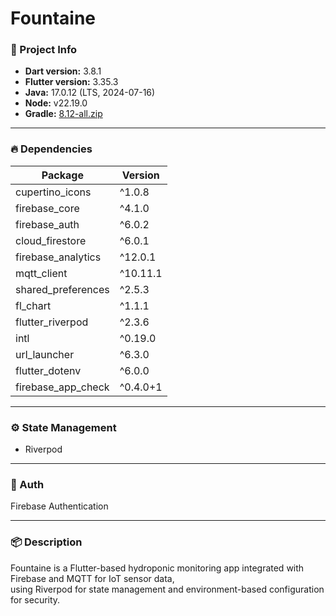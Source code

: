 # Fountaine

### 🧩 Project Info
- **Dart version:** 3.8.1  
- **Flutter version:** 3.35.3  
- **Java:** 17.0.12 (LTS, 2024-07-16)  
- **Node:** v22.19.0  
- **Gradle:** [8.12-all.zip](https://services.gradle.org/distributions/gradle-8.12-all.zip)

---

### 🔥 Dependencies
| Package | Version |
|----------|----------|
| cupertino_icons | ^1.0.8 |
| firebase_core | ^4.1.0 |
| firebase_auth | ^6.0.2 |
| cloud_firestore | ^6.0.1 |
| firebase_analytics | ^12.0.1 |
| mqtt_client | ^10.11.1 |
| shared_preferences | ^2.5.3 |
| fl_chart | ^1.1.1 |
| flutter_riverpod | ^2.3.6 |
| intl | ^0.19.0 |
| url_launcher | ^6.3.0 |
| flutter_dotenv | ^6.0.0 |
| firebase_app_check | ^0.4.0+1 |

---

### ⚙️ State Management
- Riverpod

---

### 🔐 Auth
Firebase Authentication

---

### 📦 Description
Fountaine is a Flutter-based hydroponic monitoring app integrated with Firebase and MQTT for IoT sensor data,  
using Riverpod for state management and environment-based configuration for security.
